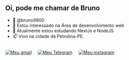 
## Oi, pode me chamar de Bruno

- 👋 @bruno9800
- 👀 Estou interessado na Área de desenvolvimento web
- 🌱 Atualmente estou estudando NextJs e NodeJS
- 📫 Vivo na cidade de Petrolina-PE.

##

  <div id="Badges">
      <a style="margin-right: 15px;" href="mailto:bruno9800m@gmail.com" target="_blank"><img style="border-radius: 5px;" src="https://img.shields.io/badge/Gmail-D14836?style=for-the-badge&logo=gmail&logoColor=white" alt="Meu gmail"></a>
      <a style="margin-right: 15px;" href="http://t.me/bruno9800" target="_blank"><img style="border-radius: 5px;" src="https://img.shields.io/badge/Telegram-2CA5E0?style=for-the-badge&logo=telegram&logoColor=white" alt="Meu Telegram"></a>
      <a  href="https://www.instagram.com/Bruno_Mat_/" target="_blank"><img style="border-radius: 5px;" src="https://img.shields.io/badge/Instagram-E4405F?style=for-the-badge&logo=instagram&logoColor=white" alt="Meu instagram"></a>
    </div>
<!---
bruno9800/bruno9800 is a ✨ special ✨ repository because its `README.md` (this file) appears on your GitHub profile.
You can click the Preview link to take a look at your changes.
--->

